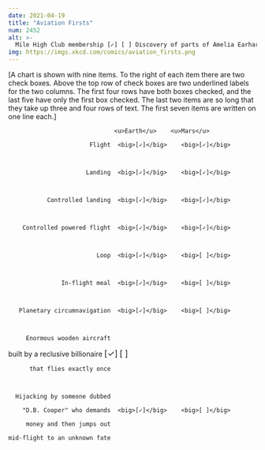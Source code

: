 ```yaml
---
date: 2021-04-19
title: "Aviation Firsts"
num: 2452
alt: >-
  Mile High Club membership [✓] [ ] Discovery of parts of Amelia Earhart's skeleton [ ] [ ] Mid-flight incident that results in safe landing on the Hudson River [✓] [ ]
img: https://imgs.xkcd.com/comics/aviation_firsts.png
---
```

[A chart is shown with nine items. To the right of each item there are two check boxes. Above the top row of check boxes are two underlined labels for the two columns. The first four rows have both boxes checked, and the last five have only the first box checked. The last two items are so long that they take up three and four rows of text. The first seven items are written on one line each.]

                                  <u>Earth</u>    <u>Mars</u>

                           Flight  <big>[✓]</big>    <big>[✓]</big>



                          Landing  <big>[✓]</big>    <big>[✓]</big>



               Controlled landing  <big>[✓]</big>    <big>[✓]</big>



        Controlled powered flight  <big>[✓]</big>    <big>[✓]</big>



                             Loop  <big>[✓]</big>    <big>[ ]</big>



                   In-flight meal  <big>[✓]</big>    <big>[ ]</big>



       Planetary circumnavigation  <big>[✓]</big>    <big>[ ]</big>



         Enormous wooden aircraft

 built by a reclusive billionaire  <big>[✓]</big>    <big>[ ]</big>

          that flies exactly once



      Hijacking by someone dubbed

        "D.B. Cooper" who demands  <big>[✓]</big>    <big>[ ]</big>

         money and then jumps out

    mid-flight to an unknown fate
